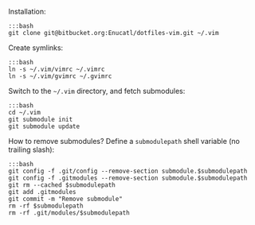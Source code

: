 Installation:

    :::bash
    git clone git@bitbucket.org:Enucatl/dotfiles-vim.git ~/.vim

Create symlinks:

    :::bash
    ln -s ~/.vim/vimrc ~/.vimrc
    ln -s ~/.vim/gvimrc ~/.gvimrc

Switch to the `~/.vim` directory, and fetch submodules:

    :::bash
    cd ~/.vim
    git submodule init
    git submodule update

How to remove submodules?
Define a `submodulepath` shell variable (no trailing slash):

    :::bash
    git config -f .git/config --remove-section submodule.$submodulepath
    git config -f .gitmodules --remove-section submodule.$submodulepath
    git rm --cached $submodulepath
    git add .gitmodules
    git commit -m "Remove submodule"
    rm -rf $submodulepath
    rm -rf .git/modules/$submodulepath
